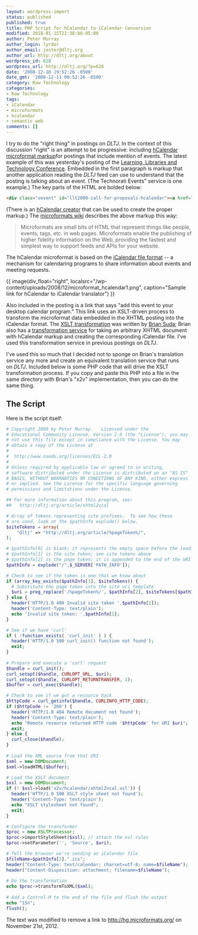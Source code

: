 ```yaml
---
layout: wordpress-import
status: published
published: true
title: PHP Script for hCalendar to iCalendar Conversion
modified: 2018-01-15T22:38:08-05:00
author: Peter Murray
author_login: lyrdor
author_email: jester@dltj.org
author_url: http://dltj.org/about
wordpress_id: 628
wordpress_url: http://dltj.org/?p=628
date: '2008-12-10 19:52:26 -0500'
date_gmt: '2008-12-11 00:52:26 -0500'
category: Raw Technology
categories:
- Raw Technology
tags:
- iCalendar
- microformats
- hcalendar
- semantic web
comments: []
---
```

I try to do the "right thing" in postings on _DLTJ_. In the context of this discussion "right" is an attempt to be progressive: including [hCalendar microformat markup](http://microformats.org/wiki/hcalendar)for postings that include mention of events. The latest example of this was yesterday's posting of the [Learning, Libraries and Technology Conference](/article/llt-2009-program/). Embedded in the first paragraph is markup that another application reading the _DLTJ_ feed can use to understand that the posting is talking about an event. (The Technorati Events" service is one example.) The key parts of the HTML are bolded below:

```html
<div class="vevent" id="llt2009-call-for-proposals-hcalendar"><a href="http://www.oln.org/conferences/LLT2009/pdf/LLT09precons.pdf">Pre-conference workshop descriptions</a> [PDF] and the <a href="http://www.oln.org/conferences/LLT2009/pdf/LLT09draftprogram.pdf">preliminary program</a> [PDF] as well as the <a href="https://secure.oln.org/LLT2009/LLT2009registration.php">registration form </a>for the <span class="summary"><a href="http://www.oln.org/conferences/LLT2009/" class="url">Learning, Libraries and Technology Conference</a></span> have been posted to the conference website.  <span class="description">Learning, Libraries &amp; Technology 2009 is a learning and networking opportunity from the <a href="http://www.uso.edu/">University System of Ohio</a> with content of interest to everyone involved in Ohio education, including those from colleges and universities of all sizes, independent colleges, workforce development centers and high schools.</span>  Held at the <span class="location"><a href="http://www.eastontowncenter.com/">Easton Town Center</a> in Columbus, Ohio</span>, the pre-conference Workshops will be on <abbr class="dtstart" title="2009-03-01" style="border:none;text-decoration: none;">March 1, 2009</abbr> followed by the main conference on <abbr class="dtend" title="2009-03-04" style="border:none;text-decoration: none;">March 2-3, 2009</abbr>.</div>
```

(There is an [hCalendar creator](http://microformats.org/code/hcalendar/creator) that can be used to create the proper markup.) The [microformats wiki](http://microformats.org/wiki/Main_Page) describes the above markup this way:

> Microformats are small bits of HTML that represent things like people, events, tags, etc. in web pages. Microformats enable the publishing of higher fidelity information on the Web, providing the fastest and simplest way to support feeds and APIs for your website.

The hCalendar microformat is based on the [iCalendar file format](http://en.wikipedia.org/wiki/ICalendar) -- a mechanism for calendaring programs to share information about events and meeting requests.

{{ image(div_float="right", localsrc="/wp-content/uploads/2008/12/microformat_hcalendar1.png", caption="Sample link for hCalendar to iCalendar translator") }} 

Also included in the posting is a link that says "add this event to your desktop calendar program." This link uses an XSLT-driven process to transform the microformat data embedded in the XHTML posting into the iCalendar format. The [XSLT transformation](http://suda.co.uk/projects/X2V/) was written by [Brian Suda](http://suda.co.uk/cv/); Brian also has a [transformation service](http://suda.co.uk/projects/X2V/#H2I) for taking an arbitrary XHTML document with hCalendar markup and creating the corresponding iCalendar file. I've used this transformation service in previous postings on _DLTJ_.

I've used this so much that I decided not to sponge on Brian's translation service any more and create an equivalent translation service that runs on _DLTJ_. Included below is some PHP code that will drive the XSLT transformation process. If you copy and paste this PHP into a file in the same directory with Brian's "x2v" implementation, then you can do the same thing.

## The Script

Here is the script itself:

```php
# Copyright 2008 by Peter Murray.   Licensed under the
# Educational Community License, Version 2.0 (the "License"); you may
# not use this file except in compliance with the License. You may
# obtain a copy of the License at
#
#  http://www.osedu.org/licenses/ECL-2.0
#
# Unless required by applicable law or agreed to in writing,
# software distributed under the License is distributed on an "AS IS"
# BASIS, WITHOUT WARRANTIES OR CONDITIONS OF ANY KIND, either express
# or implied. See the License for the specific language governing
# permissions and limitations under the License.

## For more information about this program, see:
##   http://dltj.org/article/xhtml2vcal

# Array of tokens representing site prefixes.  To see how these
# are used, look at the $pathInfo explode() below.
$siteTokens = array(
    "dltj" => "http://dltj.org/article/%pageToken%/",
);

# $pathInfo[0] is blank; it represents the empty space before the leading slash
# $pathInfo[1] is the site token; see site tokens above
# $pathInfo[2] is the page token; it is appended to the end of the URI
$pathInfo = explode("/",$_SERVER['PATH_INFO']);

# Check to see if the token is one that we know about
if (array_key_exists($pathInfo[1], $siteTokens)) {
  # Substitute the page token into the site uri template
  $uri = preg_replace('/%pageToken%/', $pathInfo[2], $siteTokens[$pathInfo[1]]);
} else {
  header('HTTP/1.0 400 Invalid site token '.$pathInfo[1]);
  header('Content-Type: text/plain');
  echo 'Invalid site token: '.$pathInfo[1];
}

# See if we have 'curl'  
if ( !function_exists( 'curl_init' ) ) {
  header('HTTP/1.0 500 curl_init() function not found');
  exit;
}
  
# Prepare and execute a 'curl' request
$handle = curl_init();
curl_setopt($handle, CURLOPT_URL, $uri);
curl_setopt($handle, CURLOPT_RETURNTRANSFER, 1);
$buffer = curl_exec($handle);

# Check to see if we got a resource back
$httpCode = curl_getinfo($handle, CURLINFO_HTTP_CODE);
if ($httpCode != '200') {
  header('HTTP/1.0 404 Remote document not found');
  header('Content-Type: text/plain');
  echo "Remote resource returned HTTP code '$httpCode' for URI $uri";
  exit;
} else {
  curl_close($handle);
}
  
# Load the XML source from that URI
$xml = new DOMDocument;
$xml->loadHTML($buffer);

# Load the XSLT document
$xsl = new DOMDocument;
if (! $xsl->load('x2v/hcalendar/xhtml2vcal.xsl')) {
  header('HTTP/1.0 500 XSLT style sheet not found');
  header('Content-Type: text/plain');
  echo "XSLT stylesheet not found";
  exit;  
}

# Configure the transformer
$proc = new XSLTProcessor;
$proc->importStyleSheet($xsl); // attach the xsl rules
$proc->setParameter('', 'Source', $uri);

# Tell the browser we're sending an iCalendar file
$fileName=$pathInfo[2].".ics";
header("Content-Type: text/calendar; charset=utf-8; name=$fileName");
header("Content-Disposition: attachment; filename=$fileName");
  
# Do the transformation
echo $proc->transformToXML($xml);
  
# Add a Control-M to the end of the file and flush the output
echo " 15n";
flush();
```

The text was modified to remove a link to http://hg.microformats.org/ on November 21st, 2012.
